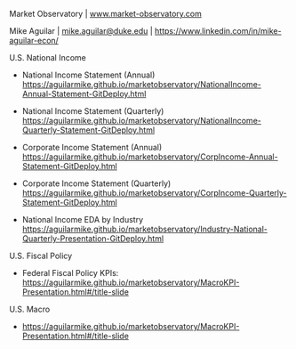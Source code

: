 Market Observatory | www.market-observatory.com 

Mike Aguilar | mike.aguilar@duke.edu | https://www.linkedin.com/in/mike-aguilar-econ/

U.S. National Income 

 - National Income Statement (Annual) https://aguilarmike.github.io/marketobservatory/NationalIncome-Annual-Statement-GitDeploy.html

 - National Income Statement (Quarterly) https://aguilarmike.github.io/marketobservatory/NationalIncome-Quarterly-Statement-GitDeploy.html

- Corporate Income Statement (Annual) https://aguilarmike.github.io/marketobservatory/CorpIncome-Annual-Statement-GitDeploy.html

- Corporate Income Statement (Quarterly) https://aguilarmike.github.io/marketobservatory/CorpIncome-Quarterly-Statement-GitDeploy.html

- National Income EDA by Industry https://aguilarmike.github.io/marketobservatory/Industry-National-Quarterly-Presentation-GitDeploy.html

U.S. Fiscal Policy 

- Federal Fiscal Policy KPIs: https://aguilarmike.github.io/marketobservatory/MacroKPI-Presentation.html#/title-slide

U.S. Macro 
- https://aguilarmike.github.io/marketobservatory/MacroKPI-Presentation.html#/title-slide
